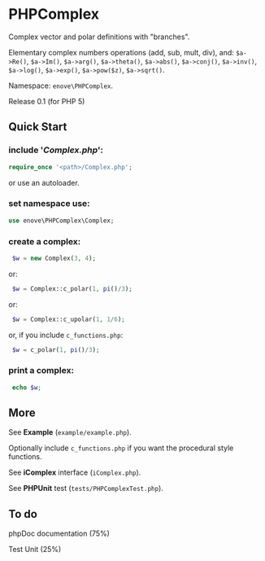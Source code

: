 # PHPComplex

Complex vector and polar definitions with "branches".

Elementary complex numbers operations (add, sub, mult, div), and:
 `$a->Re()`, `$a->Im()`, `$a->arg()`, `$a->theta()`, `$a->abs()`, `$a->conj()`, `$a->inv()`, `$a->log()`, `$a->exp()`, `$a->pow($z)`, `$a->sqrt()`.

Namespace: `enove\PHPComplex`.

Release 0.1 (for PHP 5)

## Quick Start

### include '*Complex.php*':

```php
require_once '<path>/Complex.php';
```
or use an autoloader.

### set namespace use:

```php
use enove\PHPComplex\Complex;
```

### create a complex:

```php
 $w = new Complex(3, 4);
``` 
or:

```php
 $w = Complex::c_polar(1, pi()/3);
```
or:

```php
 $w = Complex::c_upolar(1, 1/6);
```
or, if you include `c_functions.php`:

```php
 $w = c_polar(1, pi()/3);
```

### print a complex:

```php
 echo $w;
```
 
## More
See **Example** (`example/example.php`).

Optionally include `c_functions.php` if you want the procedural style functions.

See **iComplex** interface (`iComplex.php`).

See **PHPUnit** test (`tests/PHPComplexTest.php`).

## To do

phpDoc documentation (75%)

Test Unit (25%)


